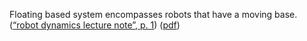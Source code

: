 Floating based system encompasses robots that have a moving base. ([“robot dynamics lecture note”, p. 1](zotero://select/library/items/TGHFK5DD)) ([pdf](zotero://open-pdf/library/items/XC5MH7YR?page=6&annotation=93VRWUM2))